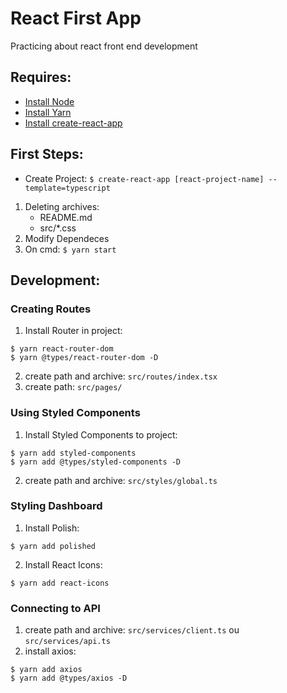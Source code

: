 # React First App

Practicing about react front end development

## Requires:
* [Install Node](https://nodejs.org/)
* [Install Yarn](https://classic.yarnpkg.com/lang/en/docs/install/#windows-stable)
* [Install create-react-app](https://create-react-app.dev/docs/getting-started/)

## First Steps:

* Create Project: ``$ create-react-app [react-project-name] --template=typescript``
1. Deleting archives:
    - README.md
    - src/*.css
2. Modify Dependeces
3. On cmd: ``$ yarn start``

## Development:

### Creating Routes

1. Install Router in project:
```
$ yarn react-router-dom
$ yarn @types/react-router-dom -D
```
2. create path and archive: `src/routes/index.tsx`
3. create path: `src/pages/`

### Using Styled Components
1. Install Styled Components to project:
```
$ yarn add styled-components
$ yarn add @types/styled-components -D
```
2. create path and archive: `src/styles/global.ts`

### Styling Dashboard
1. Install Polish:
```
$ yarn add polished
```
2. Install React Icons: 
```
$ yarn add react-icons
```

### Connecting to API
1. create path and archive: `src/services/client.ts` ou `src/services/api.ts`
2. install axios:

```
$ yarn add axios
$ yarn add @types/axios -D
```
